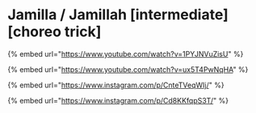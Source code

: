# Jamilla / Jamillah  \[intermediate] \[choreo trick]

{% embed url="https://www.youtube.com/watch?v=1PYJNVuZisU" %}

{% embed url="https://www.youtube.com/watch?v=ux5T4PwNqHA" %}

{% embed url="https://www.instagram.com/p/CnteTVeqWIj/" %}

{% embed url="https://www.instagram.com/p/Cd8KKfqpS3T/" %}
